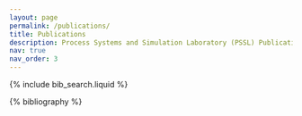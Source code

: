 ```yaml
---
layout: page
permalink: /publications/
title: Publications
description: Process Systems and Simulation Laboratory (PSSL) Publications.
nav: true
nav_order: 3
---
```


<!-- _pages/publications.md -->

<!-- Bibsearch Feature -->

{% include bib_search.liquid %}

<div class="publications">

{% bibliography %}

</div>
